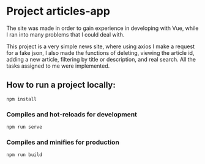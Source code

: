 # Project articles-app

The site was made in order to gain experience in developing with Vue, while I ran into many problems that I could deal with.

This project is a very simple news site, where using axios I make a request for a fake json, I also made the functions of deleting, viewing the article id, adding a new article, filtering by title or description, and real search. All the tasks assigned to me were implemented.

## How to run a project locally:
```
npm install
```

### Compiles and hot-reloads for development
```
npm run serve
```

### Compiles and minifies for production
```
npm run build
```
